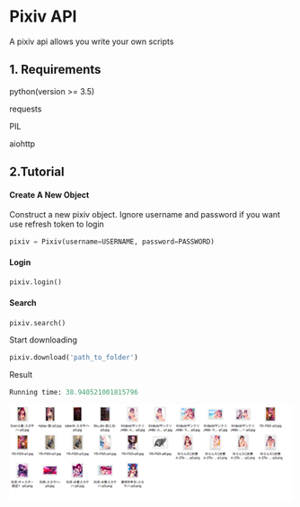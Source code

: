 # Pixiv API
A pixiv api allows you write your own scripts


## 1. Requirements

python(version >= 3.5)

requests

PIL

aiohttp
   
## 2.Tutorial

#### Create A New Object

Construct a new pixiv object. Ignore username and password if you want use refresh token to login

```python
pixiv = Pixiv(username=USERNAME, password=PASSWORD)
```

#### Login

```python
pixiv.login()
```

#### Search

```python
pixiv.search()
```

Start downloading

```python
pixiv.download('path_to_folder')
```

Result
```python
Running time: 38.940521001815796
```

![demo](https://github.com/waka93/PixivDownloader/blob/master/images/20180702-023013.png)


